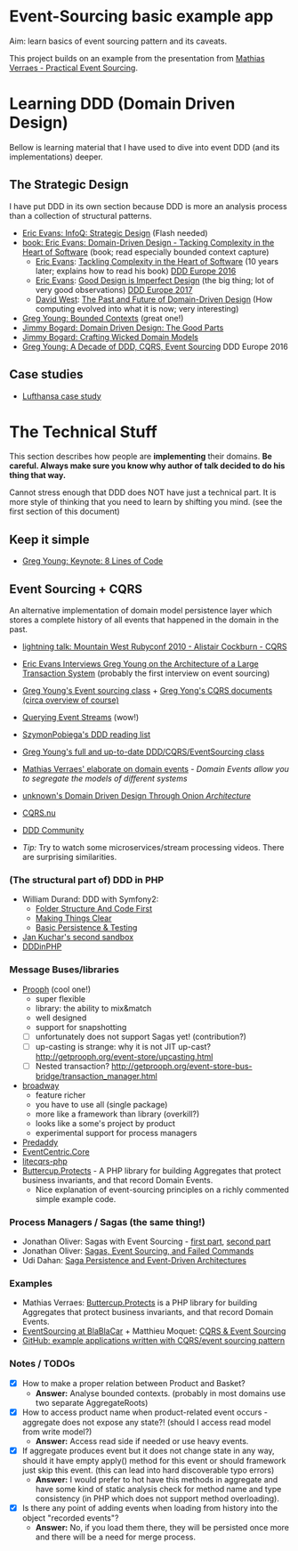 # Event-Sourcing basic example app

Aim: learn basics of event sourcing pattern and its caveats.

This project builds on an example from the presentation from [Mathias Verraes - Practical Event Sourcing](http://verraes.net/2014/03/practical-event-sourcing/).





# Learning DDD (Domain Driven Design)

Bellow is learning material that I have used to dive into event DDD (and its implementations) deeper.

## The Strategic Design

I have put DDD in its own section because DDD is more an analysis process than a collection of structural patterns.

- [Eric Evans: InfoQ: Strategic Design](https://www.infoq.com/presentations/strategic-design-evans) (Flash needed)
- [book: Eric Evans: Domain-Driven Design - Tacking Complexity in the Heart of Software](https://www.amazon.com/Domain-Driven-Design-Tackling-Complexity-Software/dp/0321125215) (book; read especially bounded context capture)
  - [Eric Evans](https://dddeurope.com/2017/speakers/eric-evans/): [Tackling Complexity in the Heart of Software](https://www.youtube.com/watch?v=dnUFEg68ESM) (10 years later; explains how to read his book) [DDD Europe 2016](https://www.youtube.com/playlist?list=PLf9p-N3ltMTttHHPbCJ0NpD-D50Qpam7z)
  - [Eric Evans](https://dddeurope.com/2017/speakers/eric-evans/): [Good Design is Imperfect Design](https://www.youtube.com/watch?v=lY54TmmEllY) (the big thing; lot of very good observations) [DDD Europe 2017](https://www.youtube.com/playlist?list=PLf9p-N3ltMTtAhyGupYWGVPpxUqrgsXgs)
  - [David West](https://dddeurope.com/2017/speakers/david-west/): [The Past and Future of Domain-Driven Design](https://www.youtube.com/watch?v=XH_awPS6hK4) (How computing evolved into what it is now; very interesting)
- [Greg Young: Bounded Contexts](https://www.youtube.com/watch?v=KXqrBySgX-s) (great one!)
- [Jimmy Bogard: Domain Driven Design: The Good Parts](https://www.youtube.com/watch?v=U6CeaA-Phqo)
- [Jimmy Bogard: Crafting Wicked Domain Models](https://vimeo.com/43598193)
- [Greg Young: A Decade of DDD, CQRS, Event Sourcing](https://www.youtube.com/watch?v=LDW0QWie21s) DDD Europe 2016

## Case studies

- [Lufthansa case study](https://drive.google.com/file/d/0B_enB2DMKeyzbF96VjdKdjIzOHc/view)






# The Technical Stuff

This section describes how people are **implementing** their domains. **Be careful. Always make sure you know why author of talk decided to do his thing that way.**

Cannot stress enough that DDD does NOT have just a technical part. It is more style of thinking that you need to learn by shifting you mind. (see the first section of this document)

## Keep it simple

- [Greg Young: Keynote: 8 Lines of Code](https://www.infoq.com/presentations/8-lines-code-refactoring)

## Event Sourcing + CQRS

An alternative implementation of domain model persistence layer which stores a complete history of all events that happened in the domain in the past.

- [lightning talk: Mountain West Rubyconf 2010 - Alistair Cockburn - CQRS](https://www.youtube.com/watch?v=9kQ2veoeWZM)

- [Eric Evans Interviews Greg Young on the Architecture of a Large Transaction System](https://www.infoq.com/interviews/Architecture-Eric-Evans-Interviews-Greg-Young) (probably the first interview on event sourcing)
- [Greg Young's Event sourcing class](https://www.youtube.com/watch?v=whCk1Q87_ZI) + [Greg Yong's CQRS documents (circa overview of course)](https://cqrs.files.wordpress.com/2010/11/cqrs_documents.pdf)
- [Querying Event Streams](https://www.youtube.com/watch?v=DWhQggR13u8) (wow!)
- [SzymonPobiega's DDD reading list](https://gist.github.com/SzymonPobiega/5220595)
- [Greg Young's full and up-to-date DDD/CQRS/EventSourcing class](http://subscriptions.viddler.com/GregYoung)
- [Mathias Verraes' elaborate on domain events](http://verraes.net/2014/11/domain-events/) - *Domain Events allow you to segregate the models of different systems*
- [unknown's Domain Driven Design Through Onion *Architecture*](https://www.youtube.com/watch?v=pL9XeNjy_z4)

- [CQRS.nu](http://cqrs.nu/)
- [DDD Community](http://dddcommunity.org/)

- *Tip:* Try to watch some microservices/stream processing videos. There are surprising similarities.

### (The structural part of) DDD in PHP

- William Durand: DDD with Symfony2:
  - [Folder Structure And Code First](http://williamdurand.fr/2013/08/07/ddd-with-symfony2-folder-structure-and-code-first/)
  - [Making Things Clear](http://williamdurand.fr/2013/08/20/ddd-with-symfony2-making-things-clear/)
  - [Basic Persistence & Testing](http://williamdurand.fr/2013/11/13/ddd-with-symfony2-basic-persistence-and-testing/)
- [Jan Kuchar's second sandbox](https://gitlab.grifart.cz/jkuchar1/thesis-example-application)
- [DDDinPHP](http://dddinphp.org/)


### Message Buses/libraries

- [Prooph](http://getprooph.org/) (cool one!)
  - super flexible
  - library: the ability to mix&match
  - well designed
  - support for snapshotting
  - [ ] unfortunately does not support Sagas yet! (contribution?)
  - [ ] up-casting is strange: why it is not JIT up-cast? http://getprooph.org/event-store/upcasting.html
  - [ ] Nested transaction? http://getprooph.org/event-store-bus-bridge/transaction_manager.html
- [broadway](https://github.com/qandidate-labs/broadway)
  - feature richer
  - you have to use all (single package)
  - more like a framework than library (overkill?)
  - looks like a some's project by product
  - experimental support for process managers
- [Predaddy](https://github.com/szjani/predaddy)
- [EventCentric.Core](https://github.com/event-centric/EventCentric.Core)
- [litecqrs-php](https://github.com/beberlei/litecqrs-php)
- [Buttercup.Protects](http://buttercup-php.github.io/protects/) - A PHP library for building Aggregates that protect business invariants, and that record Domain Events.
    - Nice explanation of event-sourcing principles on a richly commented simple example code.
 
### Process Managers / Sagas (the same thing!)
- Jonathan Oliver: Sagas with Event Sourcing - [first part](http://blog.jonathanoliver.com/cqrs-sagas-with-event-sourcing-part-i-of-ii/), [second part](http://blog.jonathanoliver.com/cqrs-sagas-with-event-sourcing-part-ii-of-ii/)
- Jonathan Oliver: [Sagas, Event Sourcing, and Failed Commands](http://blog.jonathanoliver.com/sagas-event-sourcing-and-failed-commands/)
- Udi Dahan: [Saga Persistence and Event-Driven Architectures](http://udidahan.com/2009/04/20/saga-persistence-and-event-driven-architectures/)

### Examples
- Mathias Verraes: [Buttercup.Protects](http://buttercup-php.github.io/protects/) is a PHP library for building Aggregates that protect business invariants, and that record Domain Events.
- [EventSourcing at BlaBlaCar](http://blablatech.com/blog/micro-service-at-blablacar) + Matthieu Moquet: [CQRS & Event Sourcing](https://speakerdeck.com/mattketmo/cqrs-and-event-sourcing)
- [GitHub: example applications written with CQRS/event sourcing pattern](https://github.com/dddinphp)

### Notes / TODOs

- [x] How to make a proper relation between Product and Basket?
  - **Answer:** Analyse bounded contexts. (probably in most domains use two separate AggregateRoots)
- [x] How to access product name when product-related event occurs - aggregate does not expose any state?! (should I access read model from write model?)
  - **Answer:** Access read side if needed or use heavy events.
- [x] If aggregate produces event but it does not change state in any way, should it have empty apply() method for this event or should framework just skip this event. (this can lead into hard discoverable typo errors)
  - **Answer:** I would prefer to hot have this methods in aggregate and have some kind of static analysis check for method name and type consistency (in PHP which does not support method overloading).
- [x] Is there any point of adding events when loading from history into the object "recorded events"?
  - **Answer:** No, if you load them there, they will be persisted once more and there will be a need for merge process.

